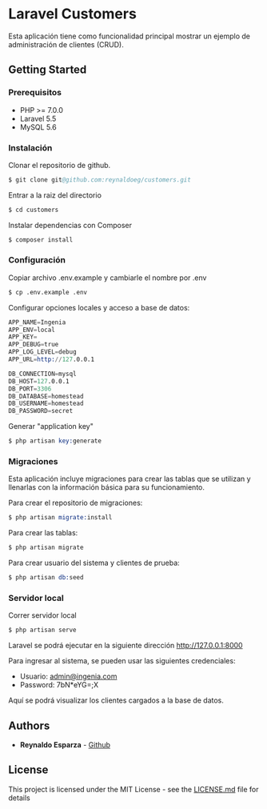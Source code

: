 # Laravel Customers

Esta aplicación tiene como  funcionalidad principal mostrar un ejemplo de administración de clientes (CRUD).

## Getting Started


### Prerequisitos

 - PHP >= 7.0.0
 - Laravel 5.5
 - MySQL 5.6


### Instalación


Clonar el repositorio de github.
```s 
$ git clone git@github.com:reynaldoeg/customers.git
```

Entrar a la raiz del directorio
```s 
$ cd customers
```

Instalar dependencias con Composer
```s 
$ composer install
```

### Configuración

Copiar archivo .env.example y cambiarle el nombre por .env
```s 
$ cp .env.example .env
```

Configurar opciones locales y acceso a base de datos:
```s 
APP_NAME=Ingenia
APP_ENV=local
APP_KEY=
APP_DEBUG=true
APP_LOG_LEVEL=debug
APP_URL=http://127.0.0.1

DB_CONNECTION=mysql
DB_HOST=127.0.0.1
DB_PORT=3306
DB_DATABASE=homestead
DB_USERNAME=homestead
DB_PASSWORD=secret
```

Generar "application key"
```s 
$ php artisan key:generate
```

### Migraciones
Esta aplicación incluye migraciones para crear las tablas que se utilizan y llenarlas con la información básica para su funcionamiento.

Para crear el repositorio de migraciones:
```s 
$ php artisan migrate:install
```

Para crear las tablas:
```s 
$ php artisan migrate
```

Para crear usuario del sistema y clientes de prueba:
```s 
$ php artisan db:seed
```

### Servidor local

Correr servidor local
```s 
$ php artisan serve
```

<p>Laravel se podrá ejecutar en la siguiente dirección <a href="http://127.0.0.1:8000" target="_blank">http://127.0.0.1:8000</a></p>

Para ingresar al sistema, se pueden usar las siguientes credenciales:
- Usuario: admin@ingenia.com
- Password: 7bN*eYG=;X

Aquí se podrá visualizar los clientes cargados a la base de datos.


## Authors

* **Reynaldo Esparza**  - [Github](https://github.com/reynaldoeg)


## License

This project is licensed under the MIT License - see the [LICENSE.md](LICENSE.md) file for details